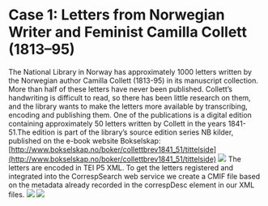 # Case 1: Letters from Norwegian Writer and Feminist Camilla Collett (1813–95)
The National Library in Norway has approximately 1000 letters written by the Norwegian author Camilla Collett (1813-95) in its manuscript collection. More than half of these letters have never been published. Collett’s handwriting is difficult to read, so there has been little research on them, and the library wants to make the letters more available by transcribing, encoding and publishing them. One of the publications is a digital edition containing approximately 50 letters written by Collett in the years 1841-51.The edition is part of the library’s source edition series NB kilder, published on the e-book website Bokselskap: [http://www.bokselskap.no/boker/collettbrev1841_51/tittelside](http://www.bokselskap.no/boker/collettbrev1841_51/tittelside)
![](https://github.com/arockenberger/NorKorr/blob/master/poster/images/CC_BS.jpg)
The letters are encoded in TEI P5 XML. To get the letters registered and integrated into the CorrespSearch web service we create a CMIF file based on the metadata already recorded in the correspDesc element in our XML files.
![](TEI-CMIF.jpg)
![](correspDesc.jpg)
